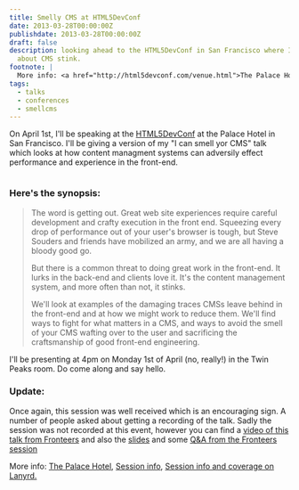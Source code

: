 ```yaml
---
title: Smelly CMS at HTML5DevConf
date: 2013-03-28T00:00:00Z
publishdate: 2013-03-28T00:00:00Z
draft: false
description: looking ahead to the HTML5DevConf in San Francisco where I'll be talking
  about CMS stink.
footnote: |
  More info: <a href="http://html5devconf.com/venue.html">The Palace Hotel</a>, <a href="http://html5devconf.com/sessions.html#p_hawksworth">Session info</a>, <a href="http://lanyrd.com/2013/html5devconf-spring/scfqcr/">Session info and coverage on Lanyrd.</a>
tags:
  - talks
  - conferences
  - smellcms
---
```


On April 1st, I'll be speaking at the <a href="http://html5devconf.com">HTML5DevConf</a> at the Palace Hotel in San Francisco. I'll be giving a version of my "I can smell yor CMS" talk which looks at how content managment systems can adversily effect performance and experience in the front-end.

<img src="/images/i-can-smell-your-cms.jpg" alt="">


<h3>Here's the synopsis:</h3>
<blockquote>
<p>
    The word is getting out. Great web site experiences require careful development and crafty execution in the front end. Squeezing every drop of performance out of your user's browser is tough, but Steve Souders and friends have mobilized an army, and we are all having a bloody good go.
</p>
<p>
    But there is a common threat to doing great work in the front-end. It lurks in the back-end and clients love it. It's the content management system, and more often than not, it stinks.
</p>
    We'll look at examples of the damaging traces CMSs leave behind in the front-end and at how we might work to reduce them. We'll find ways to fight for what matters in a CMS, and ways to avoid the smell of your CMS wafting over to the user and sacrificing the craftsmanship of good front-end engineering.
</p>
</blockquote>

<p>
    I'll be presenting at 4pm on Monday 1st of April (no, really!) in the Twin Peaks room. Do come along and say hello.
</p>


<h3>Update:</h3>
<p>
    Once again, this session was well received which is an encouraging sign. A number of people asked about getting a recording of the talk. Sadly the session was not recorded at this event, however you can find a <a href="http://vimeo.com/53317254">video of this talk from Fronteers</a> and also the <a href="https://speakerdeck.com/u/philhawksworth/p/i-can-smell-your-cms">slides</a> and some <a href="/blog/i-can-smell-your-cms-a-talk-at-fronteers/">Q&A from the Fronteers session</a>
</p>    More info: <a href="http://html5devconf.com/venue.html">The Palace Hotel</a>, <a href="http://html5devconf.com/sessions.html#p_hawksworth">Session info</a>, <a href="http://lanyrd.com/2013/html5devconf-spring/scfqcr/">Session info and coverage on Lanyrd.</a>
